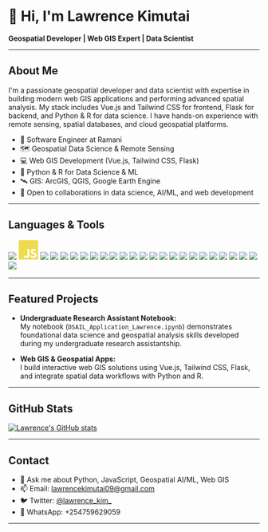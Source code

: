 # 👋 Hi, I'm Lawrence Kimutai

**Geospatial Developer | Web GIS Expert | Data Scientist**

---

## About Me

I'm a passionate geospatial developer and data scientist with expertise in building modern web GIS applications and performing advanced spatial analysis. My stack includes Vue.js and Tailwind CSS for frontend, Flask for backend, and Python & R for data science. I have hands-on experience with remote sensing, spatial databases, and cloud geospatial platforms.

- 🌱 Software Engineer at Ramani
- 🗺️ Geospatial Data Science & Remote Sensing
- 💻 Web GIS Development (Vue.js, Tailwind CSS, Flask)
- 🐍 Python & R for Data Science & ML
- 🛰️ GIS: ArcGIS, QGIS, Google Earth Engine
- 🤝 Open to collaborations in data science, AI/ML, and web development

---

## Languages & Tools

<p align="left">
  <img height=40 src="https://cdn.jsdelivr.net/gh/devicons/devicon/icons/python/python-original.svg"/>
  <img height=40 src="https://github.com/devicons/devicon/blob/master/icons/javascript/javascript-plain.svg"/>
  <img height=40 src="https://cdn.jsdelivr.net/gh/devicons/devicon/icons/vuejs/vuejs-original.svg"/>
  <img height=40 src="https://cdn.jsdelivr.net/gh/devicons/devicon/icons/flask/flask-original.svg"/>
  <img height=40 src="https://cdn.jsdelivr.net/gh/devicons/devicon/icons/tailwindcss/tailwindcss-plain.svg"/>
  <img height=40 src="https://cdn.jsdelivr.net/gh/devicons/devicon/icons/r/r-original.svg"/>
  <img height=40 src="https://cdn.jsdelivr.net/gh/devicons/devicon/icons/git/git-plain.svg"/>
  <img height=40 src="https://cdn.jsdelivr.net/gh/devicons/devicon/icons/github/github-original.svg"/>
  <img height=40 src="https://cdn.jsdelivr.net/gh/devicons/devicon/icons/vscode/vscode-original.svg"/>
  <img height=40 src="https://cdn.jsdelivr.net/gh/devicons/devicon/icons/django/django-plain.svg"/>
  <img height=40 src="https://cdn.jsdelivr.net/gh/devicons/devicon/icons/bootstrap/bootstrap-original.svg"/>
  <img height=40 src="https://cdn.jsdelivr.net/gh/devicons/devicon/icons/jetbrains/jetbrains-original.svg"/>
  <img height=40 src="https://cdn.jsdelivr.net/gh/devicons/devicon/icons/numpy/numpy-original.svg"/>
  <img height=40 src="https://cdn.jsdelivr.net/gh/devicons/devicon/icons/pandas/pandas-original.svg"/>
  <img height=40 src="https://cdn.jsdelivr.net/gh/devicons/devicon/icons/postgresql/postgresql-original.svg"/>
  <img height=40 src="https://cdn.jsdelivr.net/gh/devicons/devicon/icons/twitter/twitter-original.svg"/>
  <img height=40 src="https://cdn.jsdelivr.net/gh/devicons/devicon/icons/jupyter/jupyter-original.svg"/>
  <img height=40 src="https://cdn.jsdelivr.net/gh/devicons/devicon/icons/linux/linux-original.svg"/>
  <img height=40 src="https://assets.website-files.com/61b3a482c8531b1b59d1d777/61f33c7e8911db2b4b7c0222_Dash.png"/>
  <img height=40 src="https://corevaluetech.com/wp-content/uploads/2023/03/leaflet.png"/>
  <img height=40 src="https://autogis-site.readthedocs.io/en/2019/_images/OSM_logo.png"/>
  <img height=40 src="https://upload.wikimedia.org/wikipedia/commons/9/91/QGIS_logo_new.svg"/>
  <img height=40 src="https://geopandas.org/en/stable/_images/geopandas_logo.png"/>
  <img height=40 src="https://earthengine.google.com/static/images/earth-engine-logo.png"/>
  <img height=40 src="https://geoplaza.vu.nl/cms/wp-content/uploads/2021/09/Logo_ArcMap_transparent-768x372.png"/>
</p>

---

## Featured Projects

- **Undergraduate Research Assistant Notebook:**  
  My notebook (`DSAIL_Application_Lawrence.ipynb`) demonstrates foundational data science and geospatial analysis skills developed during my undergraduate research assistantship.

- **Web GIS & Geospatial Apps:**  
  I build interactive web GIS solutions using Vue.js, Tailwind CSS, Flask, and integrate spatial data workflows with Python and R.

---

## GitHub Stats

[![Lawrence's GitHub stats](https://github-readme-stats.vercel.app/api?username=KimutaiLawrence&show_icons=true&theme=dark)](https://github.com/anuraghazra/github-readme-stats)

---

## Contact

- 💬 Ask me about Python, JavaScript, Geospatial AI/ML, Web GIS
- 📫 Email: [lawrencekimutai09@gmail.com](mailto:lawrencekimutai09@gmail.com)
- 🐦 Twitter: [@lawrence_kim_](https://twitter.com/lawrence_kim_)
- 📱 WhatsApp: +254759629059

---

<!---
KimutaiLawrence/KimutaiLawrence is a ✨ special ✨ repository because its `README.md` (this file) appears on your GitHub profile.
You can click the Preview link to take a look at your changes.
--->
